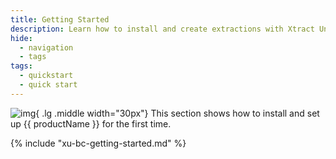 ```yaml
---
title: Getting Started
description: Learn how to install and create extractions with Xtract Universal.
hide:
  - navigation
  - tags
tags:
  - quickstart
  - quick start  
---
```


![img](site:assets/images/logos/theo-thumbs.png){ .lg .middle width="30px"} This section shows how to install and set up {{ productName }} for the first time. 

{% include "xu-bc-getting-started.md" %}


